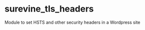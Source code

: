 surevine_tls_headers
====================

Module to set HSTS and other security headers in a Wordpress site
